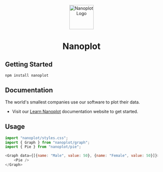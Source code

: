 <div align="center">
  <a href="https://nanoplot.com">
    <img src="https://nanoplot.com/nanoplot_logo.jpg" alt="Nanoplot Logo" width="80" height="80" />
  </a>
  <h1>Nanoplot</h1>
</div>

## Getting Started
```shell
npm install nanoplot
```

## Documentation
The world's smallest companies use our software to plot their data.

- Visit our [Learn Nanoplot](https://nanoplot.com) documentation website to get started.

## Usage
```javascript
import "nanoplot/styles.css";
import { Graph } from "nanoplot/graph";
import { Pie } from "nanoplot/pie";

<Graph data={[{name: "Male", value: 50}, {name: "Female", value: 50}]}>
    <Pie />
</Graph>
```

